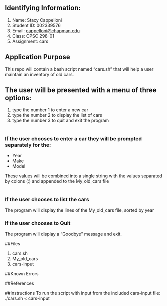 ## Identifying Information:
1. Name: Stacy Cappelloni
2. Student ID: 002339576
3. Email: cappelloni@chapman.edu
4. Class: CPSC 298-01
5. Assignment: cars

## Application Purpose

This repo will contain a bash script named “cars.sh” that will help a user maintain an inventory of old cars.  
   
## The user will be presented with a menu of three options:

1. type the number 1 to enter a new car
2. type the number 2 to display the list of cars
3. type the number 3 to quit and exit the program   
 
### If the user chooses to enter a car they will be prompted separately for the: 

- Year  
- Make 
- Model  

These values will be combined into a single string with the values separated by colons (:) and appended to the My_old_cars file  
 
### If the user chooses to list the cars   
The program will display the lines of the My_old_cars file, sorted by year

### If the user chooses to Quit  
The program will display a “Goodbye” message and exit.

##Files 
1. cars.sh
2. My_old_cars
3. cars-input

##Known Errors

##References

##Instructions 
To run the script with input from the included cars-input file:
./cars.sh < cars-input
